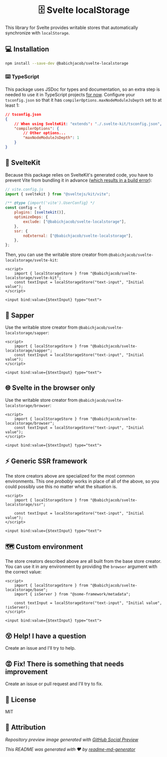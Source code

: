 <h1 align="center">🗄️ Svelte localStorage</h1>

This library for Svelte provides writable stores that automatically synchronize with `localStorage`.

## 💻 Installation
```sh
npm install --save-dev @babichjacob/svelte-localstorage
```

### ⌨️ TypeScript
This package uses JSDoc for types and documentation, so an extra step is needed to use it in TypeScript projects [for now](https://github.com/babichjacob/svelte-localstorage/issues/22). Configure your `tsconfig.json` so that it has `compilerOptions.maxNodeModuleJsDepth` set to at least 1:
```json
// tsconfig.json
{
	// When using SvelteKit: "extends": "./.svelte-kit/tsconfig.json",
	"compilerOptions": {
		// Other options...
		"maxNodeModuleJsDepth": 1
	}
}
```


## 🧰 SvelteKit
Because this package relies on SvelteKit's generated code, you have to prevent Vite from bundling it in advance ([which results in a build error](https://github.com/babichjacob/svelte-localstorage/issues/18)):
```js
// vite.config.js
import { sveltekit } from "@sveltejs/kit/vite";

/** @type {import('vite').UserConfig} */
const config = {
  	plugins: [sveltekit()],
	optimizeDeps: {
		exclude: ["@babichjacob/svelte-localstorage"],
	},
	ssr: {
		noExternal: ["@babichjacob/svelte-localstorage"],
	},
};
```

Then, you can use the writable store creator from `@babichjacob/svelte-localstorage/svelte-kit`:

```svelte
<script>
	import { localStorageStore } from "@babichjacob/svelte-localstorage/svelte-kit";
	const textInput = localStorageStore("text-input", "Initial value");
</script>

<input bind:value={$textInput} type="text">
```

## 🌱 Sapper
Use the writable store creator from `@babichjacob/svelte-localstorage/sapper`:

```svelte
<script>
	import { localStorageStore } from "@babichjacob/svelte-localstorage/sapper";
	const textInput = localStorageStore("text-input", "Initial value");
</script>

<input bind:value={$textInput} type="text">
```

## 🌐 Svelte in the browser only
Use the writable store creator from `@babichjacob/svelte-localstorage/browser`:

```svelte
<script>
	import { localStorageStore } from "@babichjacob/svelte-localstorage/browser";
	const textInput = localStorageStore("text-input", "Initial value");
</script>

<input bind:value={$textInput} type="text">
```

## ⚡️ Generic SSR framework
The store creators above are specialized for the most common environments. This one *probably* works in place of all of the above, so you could possibly use this no matter what the situation is.

```svelte
<script>
	import { localStorageStore } from "@babichjacob/svelte-localstorage/ssr";

	const textInput = localStorageStore("text-input", "Initial value");
</script>

<input bind:value={$textInput} type="text">
```

## 🗺 Custom environment
The store creators described above are all built from the base store creator. You can use it in any environment by providing the `browser` argument with the correct value:

```svelte
<script>
	import { localStorageStore } from "@babichjacob/svelte-localstorage/base";
	import { isServer } from "@some-framework/metadata";

	const textInput = localStorageStore("text-input", "Initial value", !isServer);
</script>

<input bind:value={$textInput} type="text">
```

## 😵 Help! I have a question
Create an issue and I'll try to help.

## 😡 Fix! There is something that needs improvement
Create an issue or pull request and I'll try to fix.

## 📄 License
MIT

## 🙏 Attribution

_Repository preview image generated with [GitHub Social Preview](https://social-preview.pqt.dev/)_

_This README was generated with ❤️ by [readme-md-generator](https://github.com/kefranabg/readme-md-generator)_
